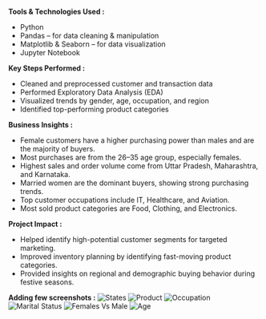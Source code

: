 **Tools & Technologies Used :**
- Python
- Pandas – for data cleaning & manipulation
- Matplotlib & Seaborn – for data visualization
- Jupyter Notebook

**Key Steps Performed :**
- Cleaned and preprocessed customer and transaction data
- Performed Exploratory Data Analysis (EDA)
- Visualized trends by gender, age, occupation, and region
- Identified top-performing product categories

**Business Insights :**
- Female customers have a higher purchasing power than males and are the majority of buyers.
- Most purchases are from the 26–35 age group, especially females.
- Highest sales and order volume come from Uttar Pradesh, Maharashtra, and Karnataka.
- Married women are the dominant buyers, showing strong purchasing trends.
- Top customer occupations include IT, Healthcare, and Aviation.
- Most sold product categories are Food, Clothing, and Electronics.

**Project Impact :**
- Helped identify high-potential customer segments for targeted marketing.
- Improved inventory planning by identifying fast-moving product categories.
- Provided insights on regional and demographic buying behavior during festive seasons.

**Adding few screenshots :**
![States](https://github.com/user-attachments/assets/0a62aee8-1699-4742-9b93-4919f7130a6b)
![Product](https://github.com/user-attachments/assets/2cf51fb8-8510-47f7-83df-024b49ce3a96)
![Occupation](https://github.com/user-attachments/assets/1b13a2dd-d29e-47fc-b041-019f6c04fb32)
![Marital Status](https://github.com/user-attachments/assets/4806b4f6-1c6c-48b6-9c73-fd66d4ebe876)
![Females Vs Male](https://github.com/user-attachments/assets/28b92fb0-8ba0-4b91-b53d-fa6912636d6b)
![Age](https://github.com/user-attachments/assets/0e3fc477-0daa-4395-bf0c-00901e2446b9)
